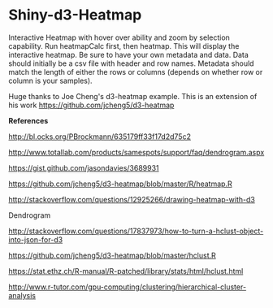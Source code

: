 # Shiny-d3-Heatmap
Interactive Heatmap with hover over ability and zoom by selection capability.  Run heatmapCalc first, then heatmap.  This will display the interactive heatmap.  Be sure to have your own metadata and data.  Data should initially be a csv file with header and row names. Metadata should match the length of either the rows or columns (depends on whether row or column is your samples).  

Huge thanks to Joe Cheng's d3-heatmap example.  This is an extension of his work
https://github.com/jcheng5/d3-heatmap


**References**

http://bl.ocks.org/PBrockmann/635179ff33f17d2d75c2

http://www.totallab.com/products/samespots/support/faq/dendrogram.aspx

https://gist.github.com/jasondavies/3689931

https://github.com/jcheng5/d3-heatmap/blob/master/R/heatmap.R

http://stackoverflow.com/questions/12925266/drawing-heatmap-with-d3

Dendrogram

http://stackoverflow.com/questions/17837973/how-to-turn-a-hclust-object-into-json-for-d3

https://github.com/jcheng5/d3-heatmap/blob/master/hclust.R

https://stat.ethz.ch/R-manual/R-patched/library/stats/html/hclust.html

http://www.r-tutor.com/gpu-computing/clustering/hierarchical-cluster-analysis

